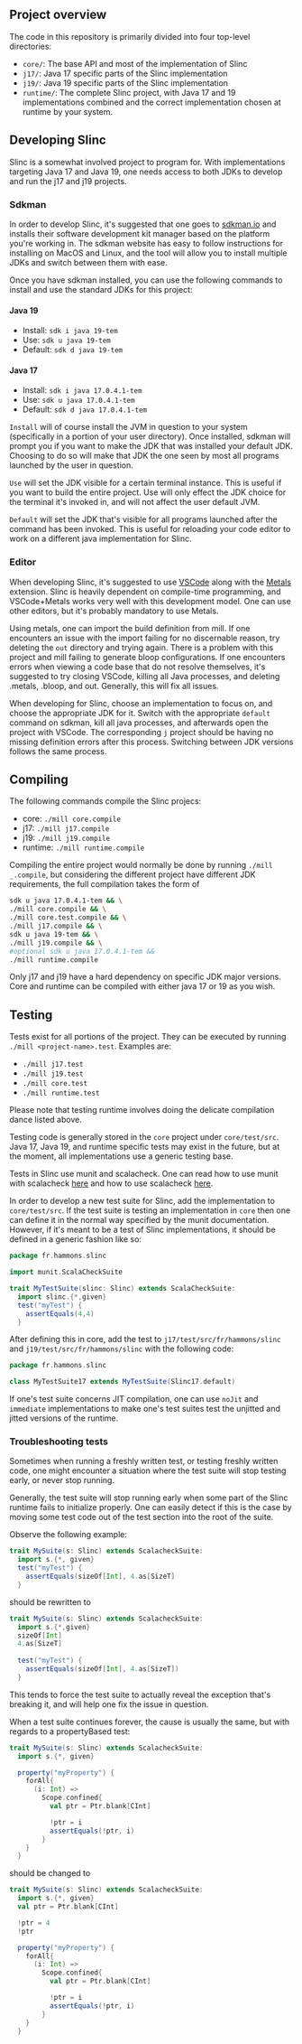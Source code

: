 ## Project overview

The code in this repository is primarily divided into four top-level directories:
* `core/`: The base API and most of the implementation of Slinc
* `j17/`: Java 17 specific parts of the Slinc implementation
* `j19/`: Java 19 specific parts of the Slinc implementation
* `runtime/`: The complete Slinc project, with Java 17 and 19 implementations combined and the correct implementation chosen at runtime by your system.
  
## Developing Slinc
Slinc is a somewhat involved project to program for. With implementations targeting Java 17 and Java 19, one needs access to both JDKs to develop and run the j17 and j19 projects. 

### Sdkman

In order to develop Slinc, it's suggested that one goes to [sdkman.io](https://sdkman.io/) and installs their software development kit manager based on the platform you're working in. The sdkman website has easy to follow instructions for installing on MacOS and Linux, and the tool will allow you to install multiple JDKs and switch between them with ease.

Once you have sdkman installed, you can use the following commands to install and use the standard JDKs for this project:

#### Java 19
* Install: `sdk i java 19-tem`
* Use: `sdk u java 19-tem`
* Default: `sdk d java 19-tem`
  
#### Java 17
* Install: `sdk i java 17.0.4.1-tem`
* Use: `sdk u java 17.0.4.1-tem`
* Default: `sdk d java 17.0.4.1-tem`

`Install` will of course install the JVM in question to your system (specifically in a portion of your user directory). Once installed, sdkman will prompt you if you want to make the JDK that was installed your default JDK. Choosing to do so will make that JDK the one seen by most all programs launched by the user in question.

`Use` will set the JDK visible for a certain terminal instance. This is useful if you want to build the entire project. Use will only effect the JDK choice for the terminal it's invoked in, and will not affect the user default JVM.

`Default` will set the JDK that's visible for all programs launched after the command has been invoked. This is useful for reloading your code editor to work on a different java implementation for Slinc. 

### Editor
When developing Slinc, it's suggested to use [VSCode](https://code.visualstudio.com/) along with the [Metals](https://marketplace.visualstudio.com/items?itemName=scalameta.metals) extension. Slinc is heavily dependent on compile-time programming, and VSCode+Metals works very well with this development model. One can use other editors, but it's probably mandatory to use Metals. 

Using metals, one can import the build definition from mill. If one encounters an issue with the import failing for no discernable reason, try deleting the `out` directory and trying again. There is a problem with this project and mill failing to generate bloop configurations. If one encounters errors when viewing a code base that do not resolve themselves, it's suggested to try closing VSCode, killing all Java processes, and deleting .metals, .bloop, and out. Generally, this will fix all issues. 

When developing for Slinc, choose an implementation to focus on, and choose the appropriate JDK for it. Switch with the appropriate `default` command on sdkman, kill all java processes, and afterwards open the project with VSCode. The corresponding `j` project should be having no missing definition errors after this process. Switching between JDK versions follows the same process. 

## Compiling 

The following commands compile the Slinc projecs:

* core: `./mill core.compile`
* j17: `./mill j17.compile`
* j19: `./mill j19.compile`
* runtime: `./mill runtime.compile`

Compiling the entire project would normally be done by running `./mill _.compile`, but considering the different project have different JDK requirements, the full compilation takes the form of 

```bash
sdk u java 17.0.4.1-tem && \
./mill core.compile && \
./mill core.test.compile && \
./mill j17.compile && \
sdk u java 19-tem && \
./mill j19.compile && \
#optional sdk u java 17.0.4.1-tem &&
./mill runtime.compile
```

Only j17 and j19 have a hard dependency on specific JDK major versions. Core and runtime can be compiled with either java 17 or 19 as you wish.


## Testing
Tests exist for all portions of the project. They can be executed by running `./mill <project-name>.test`. Examples are:

* `./mill j17.test`
* `./mill j19.test`
* `./mill core.test`
* `./mill runtime.test`

Please note that testing runtime involves doing the delicate compilation dance listed above.

Testing code is generally stored in the `core` project under `core/test/src`. Java 17, Java 19, and runtime specific tests may exist in the future, but at the moment, all implementations use a generic testing base.

Tests in Slinc use munit and scalacheck. One can read how to use munit with scalacheck [here](https://scalameta.org/munit/docs/integrations/scalacheck.html) and how to use scalacheck [here](https://github.com/typelevel/scalacheck/blob/main/doc/UserGuide.md).


In order to develop a new test suite for Slinc, add the implementation to `core/test/src`. If the test suite is testing an implementation in `core` then one can define it in the normal way specified by the munit documentation. However, if it's meant to be a test of Slinc implementations, it should be defined in a generic fashion like so: 

```scala
package fr.hammons.slinc

import munit.ScalaCheckSuite

trait MyTestSuite(slinc: Slinc) extends ScalaCheckSuite:
  import slinc.{*,given}
  test("myTest") { 
    assertEquals(4,4)
  }
```

After defining this in core, add the test to `j17/test/src/fr/hammons/slinc` and `j19/test/src/fr/hammons/slinc` with the following code:

```scala
package fr.hammons.slinc

class MyTestSuite17 extends MyTestSuite(Slinc17.default)
```

If one's test suite concerns JIT compilation, one can use `noJit` and `immediate` implementations to make one's test suites test the unjitted and jitted versions of the runtime.

### Troubleshooting tests

Sometimes when running a freshly written test, or testing freshly written code, one might encounter a situation where the test suite will stop testing early, or never stop running. 

Generally, the test suite will stop running early when some part of the Slinc runtime fails to initialize properly. One can easily detect if this is the case by moving some test code out of the test section into the root of the suite. 

Observe the following example:

```scala
trait MySuite(s: Slinc) extends ScalacheckSuite:
  import s.{*, given}
  test("myTest") {
    assertEquals(sizeOf[Int], 4.as[SizeT]
  }
```

should be rewritten to

```scala
trait MySuite(s: Slinc) extends ScalacheckSuite:
  import s.{*,given}
  sizeOf[Int]
  4.as[SizeT]
  
  test("myTest") {
    assertEquals(sizeOf[Int], 4.as[SizeT])
  }
```

This tends to force the test suite to actually reveal the exception that's breaking it, and will help one fix the issue in question.

When a test suite continues forever, the cause is usually the same, but with regards to a propertyBased test:

```scala
trait MySuite(s: Slinc) extends ScalacheckSuite:
  import s.{*, given}

  property("myProperty") {
    forAll{
      (i: Int) => 
        Scope.confined{
          val ptr = Ptr.blank[CInt]

          !ptr = i 
          assertEquals(!ptr, i)
        }
    }
  }
```

should be changed to 

```scala
trait MySuite(s: Slinc) extends ScalacheckSuite:
  import s.{*, given}
  val ptr = Ptr.blank[CInt]

  !ptr = 4
  !ptr

  property("myProperty") {
    forAll{
      (i: Int) => 
        Scope.confined{
          val ptr = Ptr.blank[CInt]

          !ptr = i 
          assertEquals(!ptr, i)
        }
    }
  }
```